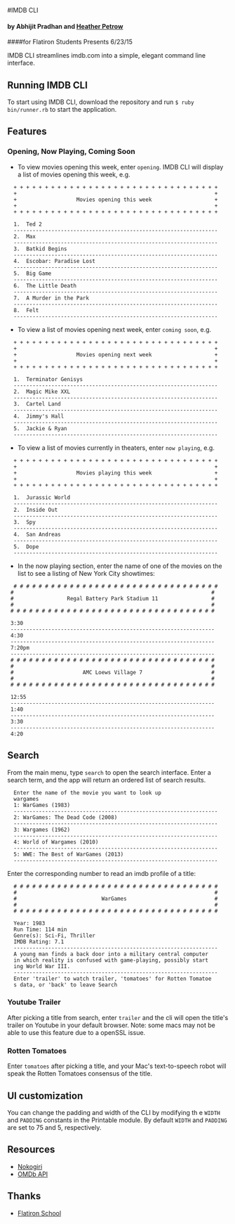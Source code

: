#IMDB CLI
#### by Abhijit Pradhan and [Heather Petrow](https://github.com/hpetrow)
####for Flatiron Students Presents 6/23/15

IMDB CLI streamlines imdb.com into a simple, elegant command line interface. 
## Running IMDB CLI
To start using IMDB CLI, download the repository and run `$ ruby bin/runner.rb` to start the application.

## Features
### Opening, Now Playing, Coming Soon
* To view movies opening this week, enter `opening`. IMDB CLI will display a list of movies opening this week, e.g.
```
  + + + + + + + + + + + + + + + + + + + + + + + + + + + + + + + + +
  +                                                               +
  +                   Movies opening this week                    +
  +                                                               +
  + + + + + + + + + + + + + + + + + + + + + + + + + + + + + + + + +

  1.  Ted 2 
  -----------------------------------------------------------------
  2.  Max 
  -----------------------------------------------------------------
  3.  Batkid Begins 
  -----------------------------------------------------------------
  4.  Escobar: Paradise Lost 
  -----------------------------------------------------------------
  5.  Big Game 
  -----------------------------------------------------------------
  6.  The Little Death 
  -----------------------------------------------------------------
  7.  A Murder in the Park 
  -----------------------------------------------------------------
  8.  Felt 
  -----------------------------------------------------------------
  ```
* To view a list of movies opening next week, enter `coming soon`, e.g.
```
  + + + + + + + + + + + + + + + + + + + + + + + + + + + + + + + + +
  +                                                               +
  +                   Movies opening next week                    +
  +                                                               +
  + + + + + + + + + + + + + + + + + + + + + + + + + + + + + + + + +

  1.  Terminator Genisys 
  -----------------------------------------------------------------
  2.  Magic Mike XXL 
  -----------------------------------------------------------------
  3.  Cartel Land 
  -----------------------------------------------------------------
  4.  Jimmy's Hall 
  -----------------------------------------------------------------
  5.  Jackie & Ryan 
  -----------------------------------------------------------------
```
* To view a list of movies currently in theaters, enter `now playing`, e.g.
```
  + + + + + + + + + + + + + + + + + + + + + + + + + + + + + + + + +
  +                                                               +
  +                   Movies playing this week                    +
  +                                                               +
  + + + + + + + + + + + + + + + + + + + + + + + + + + + + + + + + +

  1.  Jurassic World 
  -----------------------------------------------------------------
  2.  Inside Out 
  -----------------------------------------------------------------
  3.  Spy 
  -----------------------------------------------------------------
  4.  San Andreas 
  -----------------------------------------------------------------
  5.  Dope 
  -----------------------------------------------------------------
```
 *   In the now playing section, enter the name of one of the movies on the list to see a listing of New York City showtimes:
 ```
   # # # # # # # # # # # # # # # # # # # # # # # # # # # # # # # # #
  #                                                               #
  #                 Regal Battery Park Stadium 11                 #
  #                                                               #
  # # # # # # # # # # # # # # # # # # # # # # # # # # # # # # # # #

  3:30
  -----------------------------------------------------------------
  4:30
  -----------------------------------------------------------------
  7:20pm
  -----------------------------------------------------------------
  # # # # # # # # # # # # # # # # # # # # # # # # # # # # # # # # #
  #                                                               #
  #                      AMC Loews Village 7                      #
  #                                                               #
  # # # # # # # # # # # # # # # # # # # # # # # # # # # # # # # # #

  12:55
  -----------------------------------------------------------------
  1:40
  -----------------------------------------------------------------
  3:30
  -----------------------------------------------------------------
  4:20
```
 
## Search
From the main menu, type `search` to open the search interface. Enter a search term, and the app will return an ordered list of search results.
```
  Enter the name of the movie you want to look up
  wargames
  1: WarGames (1983)
  -----------------------------------------------------------------
  2: WarGames: The Dead Code (2008)
  -----------------------------------------------------------------
  3: Wargames (1962)
  -----------------------------------------------------------------
  4: World of Wargames (2010)
  -----------------------------------------------------------------
  5: WWE: The Best of WarGames (2013)
  -----------------------------------------------------------------
  ```
Enter the corresponding number to read an imdb profile of a title:
```
  # # # # # # # # # # # # # # # # # # # # # # # # # # # # # # # # #
  #                                                               #
  #                           WarGames                            #
  #                                                               #
  # # # # # # # # # # # # # # # # # # # # # # # # # # # # # # # # #

  Year: 1983
  Run Time: 114 min
  Genre(s): Sci-Fi, Thriller
  IMDB Rating: 7.1
  -----------------------------------------------------------------
  A young man finds a back door into a military central computer 
  in which reality is confused with game-playing, possibly start
  ing World War III.
  -----------------------------------------------------------------
  Enter 'trailer' to watch trailer, 'tomatoes' for Rotten Tomatoe
  s data, or 'back' to leave Search
  ```
### Youtube Trailer
After picking a title from search, enter `trailer` and the cli will open the title's trailer on Youtube in your default browser.
Note: some macs may not be able to use this feature due to a openSSL issue.
### Rotten Tomatoes
Enter `tomatoes` after picking a title, and your Mac's text-to-speech robot will speak the Rotten Tomatoes consensus of the title.

## UI customization
You can change the padding and width of the CLI by modifying th e `WIDTH` and `PADDING` constants in the Printable module. By default `WIDTH` and `PADDING` are set to 75 and 5, respectively.

## Resources
* [Nokogiri](http://www.nokogiri.org/)
* [OMDb API](http://www.omdbapi.com/)

## Thanks
* [Flatiron School](http://flatironschool.com/)